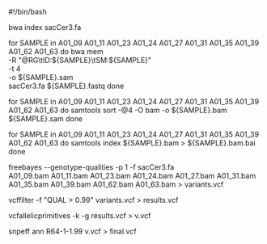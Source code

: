 #!/bin/bash


bwa index sacCer3.fa 

for SAMPLE in A01_09 A01_11 A01_23 A01_24 A01_27 A01_31 A01_35 A01_39 A01_62 A01_63
do
	bwa mem \
	-R "@RG\tID:${SAMPLE}\tSM:${SAMPLE}" \
	-t 4 \
	-o ${SAMPLE}.sam \
	sacCer3.fa ${SAMPLE}.fastq
done

for SAMPLE in A01_09 A01_11 A01_23 A01_24 A01_27 A01_31 A01_35 A01_39 A01_62 A01_63
do
	samtools sort -@4 -O bam -o ${SAMPLE}.bam ${SAMPLE}.sam
done

for SAMPLE in A01_09 A01_11 A01_23 A01_24 A01_27 A01_31 A01_35 A01_39 A01_62 A01_63
do
	samtools index ${SAMPLE}.bam > ${SAMPLE}.bam.bai
done


freebayes --genotype-qualities -p 1 -f sacCer3.fa \
	A01_09.bam A01_11.bam A01_23.bam A01_24.bam A01_27.bam A01_31.bam A01_35.bam A01_39.bam A01_62.bam A01_63.bam > variants.vcf

vcffilter -f "QUAL > 0.99" variants.vcf > results.vcf

vcfallelicprimitives -k -g results.vcf > v.vcf

snpeff ann R64-1-1.99 v.vcf > final.vcf
